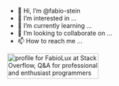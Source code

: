 - 👋 Hi, I’m @fabio-stein
- 👀 I’m interested in ...
- 🌱 I’m currently learning ...
- 💞️ I’m looking to collaborate on ...
- 📫 How to reach me ...

<!---
fabio-stein/fabio-stein is a ✨ special ✨ repository because its `README.md` (this file) appears on your GitHub profile.
You can click the Preview link to take a look at your changes.
--->

<a href="https://stackoverflow.com/users/5806975/fabiolux"><img src="https://stackoverflow.com/users/flair/5806975.png" width="208" height="58" alt="profile for FabioLux at Stack Overflow, Q&amp;A for professional and enthusiast programmers" title="profile for FabioLux at Stack Overflow, Q&amp;A for professional and enthusiast programmers"></a>
